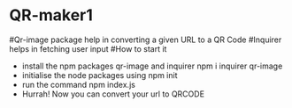 # QR-maker1
#Qr-image package help in converting a given URL to a QR Code
#Inquirer helps in fetching user input
#How to start it
  - install the npm packages qr-image and inquirer npm i inquirer qr-image
  - initialise the node packages using npm init
  - run the command npm index.js
  - Hurrah! Now you can convert your url to QRCODE
